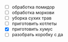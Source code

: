 - [ ] обработка помидор
- [ ] обработка моркови
- [ ] уборка сухих трав
- [ ] приготовить котлеты
- [x] приготовить хумус
- [ ] разобрать коробку с да
